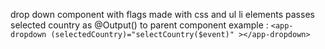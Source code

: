 drop down component with flags made with css and ul li elements
passes selected country as @Output() to parent component 
example : 
`<app-dropdown (selectedCountry)="selectCountry($event)" ></app-dropdown>`


